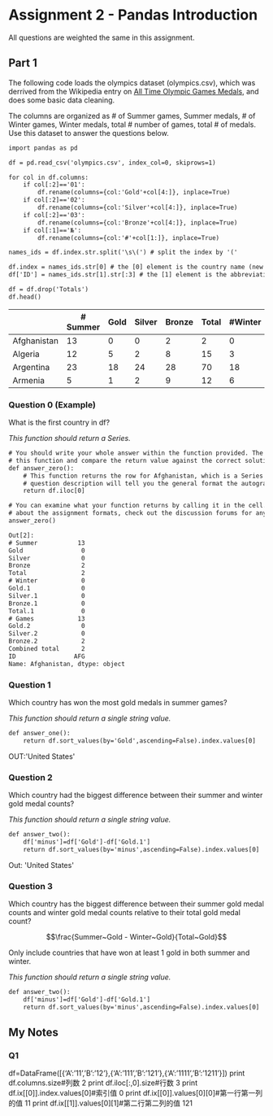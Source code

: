 # Assignment 2 - Pandas Introduction
All questions are weighted the same in this assignment.
## Part 1
The following code loads the olympics dataset (olympics.csv), which was derrived from the Wikipedia entry on [All Time Olympic Games Medals](https://en.wikipedia.org/wiki/All-time_Olympic_Games_medal_table), and does some basic data cleaning.

The columns are organized as # of Summer games, Summer medals, # of Winter games, Winter medals, total # number of games, total # of medals. Use this dataset to answer the questions below.
```html
import pandas as pd

df = pd.read_csv('olympics.csv', index_col=0, skiprows=1)

for col in df.columns:
    if col[:2]=='01':
        df.rename(columns={col:'Gold'+col[4:]}, inplace=True)
    if col[:2]=='02':
        df.rename(columns={col:'Silver'+col[4:]}, inplace=True)
    if col[:2]=='03':
        df.rename(columns={col:'Bronze'+col[4:]}, inplace=True)
    if col[:1]=='№':
        df.rename(columns={col:'#'+col[1:]}, inplace=True)

names_ids = df.index.str.split('\s\(') # split the index by '('

df.index = names_ids.str[0] # the [0] element is the country name (new index)
df['ID'] = names_ids.str[1].str[:3] # the [1] element is the abbreviation or ID (take first 3 characters from that)

df = df.drop('Totals')
df.head()
```


| |# Summer|	Gold|	Silver|	Bronze|	Total|#Winter|Gold.1|Silver.1|Bronze.1|Total.1|# Games|Gold.2|Silver.2| Bronze.2|Combined|total|ID|
| --- | --- | --- | --- | --- | --- | --- | --- | --- | --- | --- | --- | --- | --- | --- | --- | --- | --- |
|Afghanistan|	13|	0|	0|	2|	2	|0	|0|	0|	0|	0|	13|	0	|0|	2|	2|AFG|
|Algeria|	12|	5|	2|	8	|15|	3	|0	|0	|0	|0	|15|	5	|2	|8	|15|	ALG|
|Argentina	|23|	18|	24	|28	|70	|18	|0|	0	|0|	0|41|	18|24|28|70|	ARG|
|Armenia	|5	|1	|2	|9	|12|	6	|0	|0	|0	|0	|11	|1	|2|	9	|12|	ARM|
### Question 0 (Example)

What is the first country in df?

*This function should return a Series.*
```html
# You should write your whole answer within the function provided. The autograder will call
# this function and compare the return value against the correct solution value
def answer_zero():
    # This function returns the row for Afghanistan, which is a Series object. The assignment
    # question description will tell you the general format the autograder is expecting
    return df.iloc[0]

# You can examine what your function returns by calling it in the cell. If you have questions
# about the assignment formats, check out the discussion forums for any FAQs
answer_zero()
```
```html
Out[2]:
# Summer           13
Gold                0
Silver              0
Bronze              2
Total               2
# Winter            0
Gold.1              0
Silver.1            0
Bronze.1            0
Total.1             0
# Games            13
Gold.2              0
Silver.2            0
Bronze.2            2
Combined total      2
ID                AFG
Name: Afghanistan, dtype: object
```
### Question 1
Which country has won the most gold medals in summer games?

*This function should return a single string value.*
```html
def answer_one():
    return df.sort_values(by='Gold',ascending=False).index.values[0]
```
OUT:'United States'
### Question 2
Which country had the biggest difference between their summer and winter gold medal counts?

*This function should return a single string value.*
```html
def answer_two():
    df['minus']=df['Gold']-df['Gold.1']
    return df.sort_values(by='minus',ascending=False).index.values[0]
```
Out: 'United States'
### Question 3
Which country has the biggest difference between their summer gold medal counts and winter gold medal counts relative to their total gold medal count?

$$\frac{Summer~Gold - Winter~Gold}{Total~Gold}$$

Only include countries that have won at least 1 gold in both summer and winter.

*This function should return a single string value.*

```html
def answer_two():
    df['minus']=df['Gold']-df['Gold.1']
    return df.sort_values(by='minus',ascending=False).index.values[0]
```



## My Notes
### Q1
df=DataFrame([{‘A’:’11’,’B’:’12’},{‘A’:’111’,’B’:’121’},{‘A’:’1111’,’B’:’1211’}])
print df.columns.size#列数 2
print df.iloc[:,0].size#行数 3
print df.ix[[0]].index.values[0]#索引值 0
print df.ix[[0]].values[0][0]#第一行第一列的值 11
print df.ix[[1]].values[0][1]#第二行第二列的值 121

